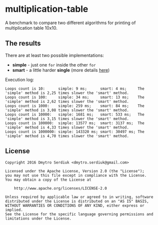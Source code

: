 # multiplication-table
A benchmark to compare two different algorithms for printing of multiplication table 10x10.

## The results
There are at least two possible implementations:
 - **simple** - just one `for` inside the other `for`
 - **smart** - a little harder **single** (more details [here](src/com/extsoft/multiplication/table/SmartMultiplicationTable.java))

Execution log:
```
Loops count is 10:      simple: 9 ms;      smart: 4 ms;     The 'simple' method is 2,25 times slower the 'smart' method.
Loops count is 100:     simple: 34 ms;     smart: 13 ms;    The 'simple' method is 2,62 times slower the 'smart' method.
Loops count is 1000:    simple: 259 ms;    smart: 84 ms;    The 'simple' method is 3,08 times slower the 'smart' method.
Loops count is 10000:   simple: 1681 ms;   smart: 533 ms;   The 'simple' method is 3,15 times slower the 'smart' method.
Loops count is 100000:  simple: 13577 ms;  smart: 3137 ms;  The 'simple' method is 4,33 times slower the 'smart' method.
Loops count is 1000000: simple: 143320 ms; smart: 30497 ms; The 'simple' method is 4,70 times slower the 'smart' method.
```


## License
```
Copyright 2016 Dmytro Serdiuk <dmytro.serdiuk@gmail.com>

Licensed under the Apache License, Version 2.0 (the "License");
you may not use this file except in compliance with the License.
You may obtain a copy of the License at

    http://www.apache.org/licenses/LICENSE-2.0

Unless required by applicable law or agreed to in writing, software
distributed under the License is distributed on an "AS IS" BASIS,
WITHOUT WARRANTIES OR CONDITIONS OF ANY KIND, either express or implied.
See the License for the specific language governing permissions and
limitations under the License.
```